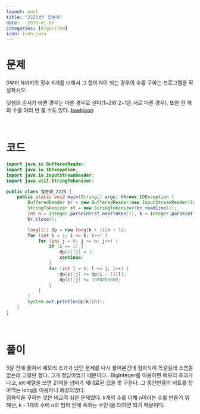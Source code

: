 ```yaml
---
layout: post
title: "2225번) 합분해"
date:   2019-01-06
categories: [Algorithm]
icon: icon-java
---
```


# 문제
0부터 N까지의 정수 K개를 더해서 그 합이 N이 되는 경우의 수를 구하는 프로그램을 작성하시오.

덧셈의 순서가 바뀐 경우는 다른 경우로 센다(1+2와 2+1은 서로 다른 경우). 또한 한 개의 수를 여러 번 쓸 수도 있다. [baekjoon](https://www.acmicpc.net/problem/2225)

<br>

# 코드
```java
import java.io.BufferedReader;
import java.io.IOException;
import java.io.InputStreamReader;
import java.util.StringTokenizer;

public class 합분해_2225 {
    public static void main(String[] args) throws IOException {
        BufferedReader br = new BufferedReader(new InputStreamReader(System.in));
        StringTokenizer st = new StringTokenizer(br.readLine());
        int n = Integer.parseInt(st.nextToken()), k = Integer.parseInt(st.nextToken());
        br.close();

        long[][] dp = new long[k + 1][n + 1];
        for (int i = 1; i <= k; i++) {
            for (int j = 0; j <= n; j++) {
                if (i == 1) {
                    dp[1][j] = 1;
                    continue;
                }
                for (int l = 0; l <= j; l++) {
                    dp[i][j] += dp[i - 1][l];
                    dp[i][j] %= 1000000000;
                }
            }
        }
        System.out.println(dp[k][n]);
    }
}
```

<br>

# 풀이
5달 전에 풀어서 메모리 초과가 났던 문제를 다시 풀어본건데 점화식이 똑같길래 소름돋았는데 그럴만 했다. 그게 정답이었기 때문이다.. BigInteger를 이용하면 메모리 초과가 나고, int 배열을 쓰면 21억을 넘어가 제대로된 값을 못 구한다. 그 중간만큼의 비트를 잡아먹는 long을 이용하니 해결되었다.  
점화식을 구하는 것은 비교적 쉬운 문제였다. k개의 수를 더해 n이라는 수를 만들기 위해선, k - 1개의 수에 n의 범위 안에 속하는 수인 l을 더하면 되기 때문이다. 
